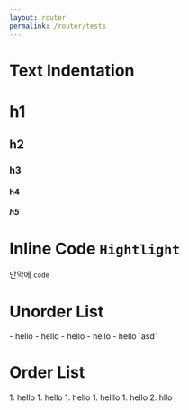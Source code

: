 ```yaml
---
layout: router
permalink: /router/tests
---
```


<h1>Text Indentation</h1>
<h1>h1</h1>
<h2>h2</h2>
<h3>h3</h3>
<h4>h4</h4>
<h5>h5</h5>

<h1>Inline Code <code>Hightlight</code></h1>
만약에 <code>code</code>

<h1>Unorder List</h1>
- hello
  - hello
- hello
- hello
- hello `asd`

<h1>Order List</h1>
1. hello
  1. hello
  1. hello
  1. helllo
    1. hello
2. hllo

